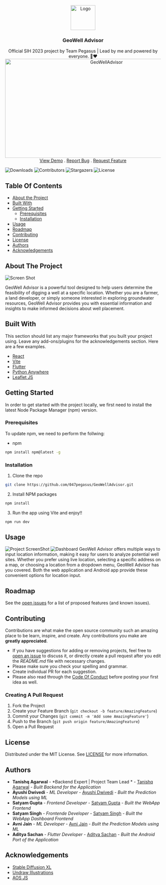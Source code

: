 <br/>
<p align="center">
  <a href="https://github.com/047pegasus/GeoWellAdvisor">
    <img src="https://i.ibb.co/4KfR2dK/Logo.png" alt="Logo" width="80" height="80">
  </a>

  <h3 align="center">GeoWell Advisor</h3>

  <p align="center">
    Official SIH 2023 project by Team Pegasus | Lead by me and powered by everyone. 🚀❤️
    <br/>
<img src="https://socialify.git.ci/047pegasus/GeoWellAdvisor/image?description=1&font=Raleway&language=1&name=1&owner=1&pattern=Floating%20Cogs&theme=Dark" alt="GeoWellAdvisor" width="640" height="320" />
    <br/>
    <a href="https://geowelladvisor.pages.dev">View Demo</a>
    .
    <a href="https://github.com/047pegasus/GeoWellAdvisor/issues">Report Bug</a>
    .
    <a href="https://github.com/047pegasus/GeoWellAdvisor/issues">Request Feature</a>
  </p>
</p>

![Downloads](https://img.shields.io/github/downloads/047pegasus/GeoWellAdvisor/total) ![Contributors](https://img.shields.io/github/contributors/047pegasus/GeoWellAdvisor?color=dark-green) ![Stargazers](https://img.shields.io/github/stars/047pegasus/GeoWellAdvisor?style=social) ![License](https://img.shields.io/github/license/047pegasus/GeoWellAdvisor) 

## Table Of Contents

* [About the Project](#about-the-project)
* [Built With](#built-with)
* [Getting Started](#getting-started)
  * [Prerequisites](#prerequisites)
  * [Installation](#installation)
* [Usage](#usage)
* [Roadmap](#roadmap)
* [Contributing](#contributing)
* [License](#license)
* [Authors](#authors)
* [Acknowledgements](#acknowledgements)

## About The Project

![Screen Shot](https://i.ibb.co/0yQyxD9/GeoWell.png)

GeoWell Advisor is a powerful tool designed to help users determine the feasibility of digging a well at a specific location. Whether you are a farmer, a land developer, or simply someone interested in exploring groundwater resources, GeoWell Advisor provides you with essential information and insights to make informed decisions about well placement.

## Built With

This section should list any major frameworks that you built your project using. Leave any add-ons/plugins for the acknowledgements section. Here are a few examples.

* [React](https://react.dev/)
* [Vite](https://vitejs.dev/)
* [Flutter](https://flutter.dev/)
* [Python Anywhere](https://www.pythonanywhere.com/user/047pegasus/)
* [Leaflet JS](https://leafletjs.com/)

## Getting Started

In order to get started with the project locally, we first need to install the latest Node Package Manager (npm) version.  

### Prerequisites

To update npm, we need to perform the follwing:

* npm

```sh
npm install npm@latest -g
```

### Installation

1. Clone the repo

```sh
git clone https://github.com/047pegasus/GeoWellAdvisor.git
```

2. Install NPM packages

```sh
npm install
```

3. Run the app using Vite and enjoy!!

```sh
npm run dev
```

## Usage
![Project ScreenShot](https://i.ibb.co/tQTKMGr/Project-Page.png)
![Dashboard](https://i.ibb.co/kcQyQ12/Screenshot-2023-09-26-015234.png)
GeoWell Advisor offers multiple ways to input location information, making it easy for users to analyze potential well sites. Whether you prefer using live location, selecting a specific address on a map, or choosing a location from a dropdown menu, GeoWell Advisor has you covered. Both the web application and Android app provide these convenient options for location input.

## Roadmap

See the [open issues](https://github.com/047pegasus/GeoWellAdvisor/issues) for a list of proposed features (and known issues).

## Contributing

Contributions are what make the open source community such an amazing place to be learn, inspire, and create. Any contributions you make are **greatly appreciated**.
* If you have suggestions for adding or removing projects, feel free to [open an issue](https://github.com/047pegasus/GeoWellAdvisor/issues/new) to discuss it, or directly create a pull request after you edit the *README.md* file with necessary changes.
* Please make sure you check your spelling and grammar.
* Create individual PR for each suggestion.
* Please also read through the [Code Of Conduct](https://github.com/047pegasus/GeoWellAdvisor/blob/main/CODE_OF_CONDUCT.md) before posting your first idea as well.

### Creating A Pull Request

1. Fork the Project
2. Create your Feature Branch (`git checkout -b feature/AmazingFeature`)
3. Commit your Changes (`git commit -m 'Add some AmazingFeature'`)
4. Push to the Branch (`git push origin feature/AmazingFeature`)
5. Open a Pull Request

## License

Distributed under the MIT License. See [LICENSE](https://github.com/047pegasus/GeoWellAdvisor/blob/main/LICENSE.md) for more information.

## Authors

* **Tanishq Agarwal** - *Backend Expert | Project Team Lead * - [Tanishq Agarwal](https://github.com/047pegasus) - *Built Backend for the Application*
* **Ayushi Dwivedi** - *ML Developer* - [Ayushi Dwivedi](https://github.com/damncode12) - *Built the Prediction Models using ML*
* **Satyam Gupta** - *Frontend Developer* - [Satyam Gupta](https://github.com/SatyamGuptaDev) - *Built the WebApp Frontend*
* **Satyam Singh** - *Frontende Developer* - [Satyam Singh](https://github.com/satyam0327) - *Built the WebApp Dashboard Frontend*
* **Avni Jain** - *ML Developer* - [Avni Jain](https://linkedin.com/in/avni-jain-b528a9228) - *Built the Prediction Models using ML*
* **Aditya Sachan** - *Flutter Developer* - [Aditya Sachan](https://github.com/Sachan-aditya) - *Built the Android Port of the Application*

## Acknowledgements

* [Stable Diffusion XL](https://clipdrop.co/stable-diffusion)
* [Undraw Illustrations](https://undraw.co/illustrations)
* [AOS JS](https://github.com/michalsnik/aos)
